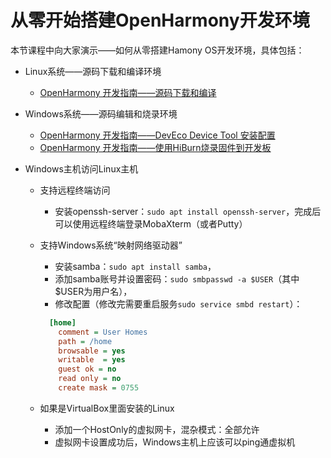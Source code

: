 # 从零开始搭建OpenHarmony开发环境



本节课程中向大家演示——如何从零搭建Hamony OS开发环境，具体包括：

* Linux系统——源码下载和编译环境

  * [OpenHarmony 开发指南——源码下载和编译](hos_source_code_download_and_compile.md)

* Windows系统——源码编辑和烧录环境

  * [OpenHarmony 开发指南——DevEco Device Tool 安装配置](hos_deveco_device_tool_install.md)
  * [OpenHarmony 开发指南——使用HiBurn烧录固件到开发板](hos_use_hiburn_download_firmware.md)

* Windows主机访问Linux主机

  * 支持远程终端访问

    * 安装openssh-server：`sudo apt install openssh-server`，完成后可以使用远程终端登录MobaXterm（或者Putty）

  * 支持Windows系统“映射网络驱动器”

    * 安装samba：`sudo apt install samba`，
    * 添加samba账号并设置密码：`sudo smbpasswd -a $USER`（其中$USER为用户名），
    * 修改配置（修改完需要重启服务`sudo service smbd restart`）：

    ```ini
      [home]
        comment = User Homes
        path = /home
        browsable = yes
        writable  = yes
        guest ok = no
        read only = no
        create mask = 0755
    ```

  * 如果是VirtualBox里面安装的Linux

    * 添加一个HostOnly的虚拟网卡，混杂模式：全部允许
    * 虚拟网卡设置成功后，Windows主机上应该可以ping通虚拟机

